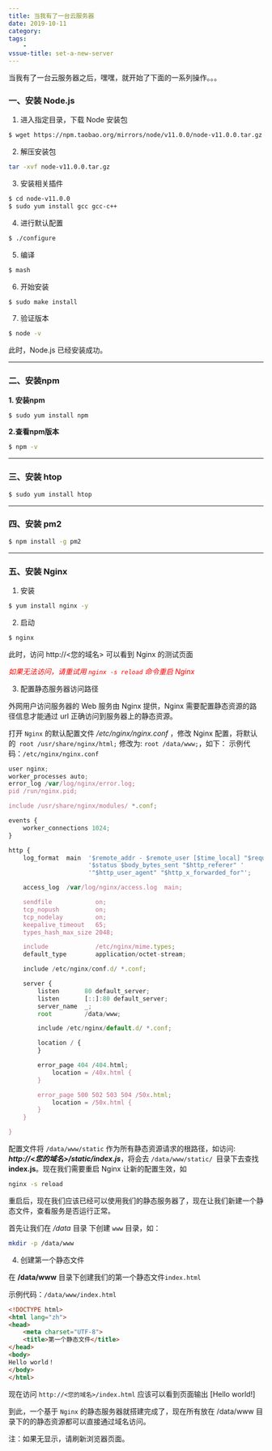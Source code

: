 ```yaml
---
title: 当我有了一台云服务器
date: 2019-10-11
category: 
tags: 
	- 
vssue-title: set-a-new-server
---
```


当我有了一台云服务器之后，嘿嘿，就开始了下面的一系列操作。。。


### 一、安装 Node.js

1. 进入指定目录，下载 Node 安装包

```bash
$ wget https://npm.taobao.org/mirrors/node/v11.0.0/node-v11.0.0.tar.gz
```

2. 解压安装包

```bash
tar -xvf node-v11.0.0.tar.gz
```

3. 安装相关插件

```bash
$ cd node-v11.0.0
$ sudo yum install gcc gcc-c++
```

4. 进行默认配置

```bash
$ ./configure
```

5. 编译

```bash
$ mash
```

6. 开始安装

```bash
$ sudo make install
```

7. 验证版本

```bash
$ node -v
```

此时，Node.js 已经安装成功。

---

### 二、安装npm

**1. 安装npm**

```bash
$ sudo yum install npm
```

**2.查看npm版本**

```bash
$ npm -v
```

---

### 三、安装 htop

```bash
$ sudo yum install htop
```

---

### 四、安装 pm2

```bash
$ npm install -g pm2
```

---

### 五、安装 Nginx

1. 安装

```bash
$ yum install nginx -y
```

2. 启动

```bash
$ nginx
```

此时，访问 http://<您的域名> 可以看到 Nginx 的测试页面 
*<p style="color:red">如果无法访问，请重试用 `nginx -s reload` 命令重启 Nginx</p>*

3. 配置静态服务器访问路径

外网用户访问服务器的 Web 服务由 Nginx 提供，Nginx 需要配置静态资源的路径信息才能通过 url 正确访问到服务器上的静态资源。

打开 `Nginx` 的默认配置文件 */etc/nginx/nginx.conf* ，修改 Nginx 配置，将默认的` root /usr/share/nginx/html;` 修改为: `root /data/www;`，如下：
示例代码：`/etc/nginx/nginx.conf`

```javascript
user nginx;
worker_processes auto;
error_log /var/log/nginx/error.log;
pid /run/nginx.pid;

include /usr/share/nginx/modules/ *.conf;

events {
    worker_connections 1024;
}

http {
    log_format  main  '$remote_addr - $remote_user [$time_local] "$request" '
                      '$status $body_bytes_sent "$http_referer" '
                      '"$http_user_agent" "$http_x_forwarded_for"';

    access_log  /var/log/nginx/access.log  main;

    sendfile            on;
    tcp_nopush          on;
    tcp_nodelay         on;
    keepalive_timeout   65;
    types_hash_max_size 2048;

    include             /etc/nginx/mime.types;
    default_type        application/octet-stream;

    include /etc/nginx/conf.d/ *.conf;

    server {
        listen       80 default_server;
        listen       [::]:80 default_server;
        server_name  _;
        root         /data/www;

        include /etc/nginx/default.d/ *.conf;

        location / {
        }

        error_page 404 /404.html;
            location = /40x.html {
        }

        error_page 500 502 503 504 /50x.html;
            location = /50x.html {
        }
    }

}
```

配置文件将 `/data/www/static` 作为所有静态资源请求的根路径，如访问: ***http://<您的域名>/static/index.js***，将会去 `/data/www/static/ `目录下去查找 **index.js**。现在我们需要重启 Nginx 让新的配置生效，如
```bash
nginx -s reload
```
重启后，现在我们应该已经可以使用我们的静态服务器了，现在让我们新建一个静态文件，查看服务是否运行正常。

首先让我们在 */data* 目录 下创建 `www` 目录，如：
```bash
mkdir -p /data/www
```

4. 创建第一个静态文件

在 **/data/www** 目录下创建我们的第一个静态文件`index.html`

示例代码：`/data/www/index.html`
```html
<!DOCTYPE html>
<html lang="zh">
<head>
    <meta charset="UTF-8">
    <title>第一个静态文件</title>
</head>
<body>
Hello world！
</body>
</html>
```
现在访问 `http://<您的域名>/index.html` 应该可以看到页面输出 [Hello world!]

到此，一个基于 `Nginx` 的静态服务器就搭建完成了，现在所有放在 /data/www 目录下的的静态资源都可以直接通过域名访问。

<span>注：如果无显示，请刷新浏览器页面。</span>